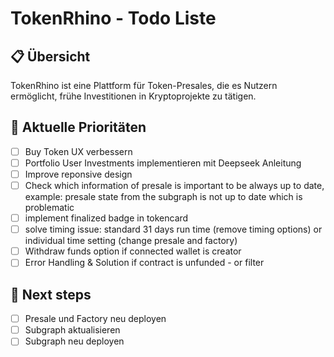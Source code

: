 # TokenRhino - Todo Liste

## 📋 Übersicht
TokenRhino ist eine Plattform für Token-Presales, die es Nutzern ermöglicht, frühe Investitionen in Kryptoprojekte zu tätigen.

## 🚀 Aktuelle Prioritäten
- [ ] Buy Token UX verbessern
- [ ] Portfolio User Investments implementieren mit Deepseek Anleitung
- [ ] Improve reponsive design
- [ ] Check which information of presale is important to be always up to date, example: presale state from the subgraph is not up to date which is problematic
- [ ] implement finalized badge in tokencard
- [ ] solve timing issue: standard 31 days run time (remove timing options) or individual time setting (change presale and factory)
- [ ] Withdraw funds option if connected wallet is creator
- [ ] Error Handling & Solution if contract is unfunded - or filter

## 🚀 Next steps
- [ ] Presale und Factory neu deployen
- [ ] Subgraph aktualisieren
- [ ] Subgraph neu deployen